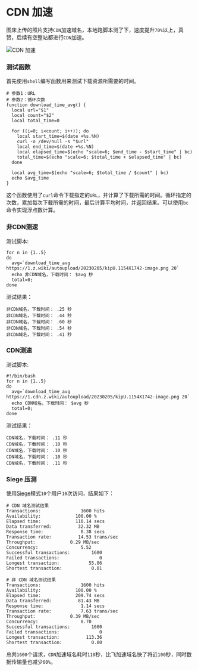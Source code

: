 # CDN 加速

图床上传的照片支持`CDN`加速域名，本地跑脚本测了下，速度提升`70%`以上，真赞，后续有空整站都进行`CDN`加速。

![CDN 加速](https://9.z.wiki/autoupload/20230205/1IZR.400X1180-image.png)

### 测试函数

首先使用`shell`编写函数用来测试下载资源所需要的时间。

```shell
# 参数1：URL
# 参数2：循环次数
function download_time_avg() {
  local url="$1"
  local count="$2"
  local total_time=0

  for ((i=0; i<count; i++)); do
    local start_time=$(date +%s.%N)
    curl -o /dev/null -s "$url"
    local end_time=$(date +%s.%N)
    local elapsed_time=$(echo "scale=6; $end_time - $start_time" | bc)
    total_time=$(echo "scale=6; $total_time + $elapsed_time" | bc)
  done

  local avg_time=$(echo "scale=6; $total_time / $count" | bc)
  echo $avg_time
}
```

这个函数使用了`curl`命令下载指定的`URL`，并计算了下载所需的时间。循环指定的次数，累加每次下载所需的时间，最后计算平均时间，并返回结果。可以使用`bc`命令实现浮点数计算。


### 非CDN测速

测试脚本:

```shell
for n in {1..5}
do
  avg=`download_time_avg https://1.z.wiki/autoupload/20230205/kipU.1154X1742-image.png 20`
  echo 非CDN域名，下载时间： $avg 秒
  total=0;
done
```

测试结果：

```
非CDN域名，下载时间： .25 秒
非CDN域名，下载时间： .44 秒
非CDN域名，下载时间： .60 秒
非CDN域名，下载时间： .54 秒
非CDN域名，下载时间： .41 秒
```


### CDN测速

测试脚本:

```shell
#!/bin/bash
for n in {1..5}
do
  avg=`download_time_avg https://1.cdn.z.wiki/autoupload/20230205/kipU.1154X1742-image.png 20`
  echo CDN域名，下载时间： $avg 秒
  total=0;
done
```

测试结果：

```
CDN域名，下载时间： .11 秒
CDN域名，下载时间： .10 秒
CDN域名，下载时间： .10 秒
CDN域名，下载时间： .10 秒
CDN域名，下载时间： .11 秒
```



### Siege 压测

使用[Siege](https://z.wiki/misc/cmd-recommend.html#siege)模式`10`个用户`10`次访问，结果如下：

```
# CDN 域名测试结果
Transactions:		        1600 hits
Availability:		      100.00 %
Elapsed time:		      110.14 secs
Data transferred:	       32.32 MB
Response time:		        0.38 secs
Transaction rate:	       14.53 trans/sec
Throughput:		        0.29 MB/sec
Concurrency:		        5.52
Successful transactions:        1600
Failed transactions:	           0
Longest transaction:	       55.06
Shortest transaction:	        0.01
```

```
# 非 CDN 域名测试结果
Transactions:		        1600 hits
Availability:		      100.00 %
Elapsed time:		      209.74 secs
Data transferred:	       81.43 MB
Response time:		        1.14 secs
Transaction rate:	        7.63 trans/sec
Throughput:		        0.39 MB/sec
Concurrency:		        8.70
Successful transactions:        1600
Failed transactions:	           0
Longest transaction:	      113.36
Shortest transaction:	        0.00
```

总共`1600`个请求，`CDN`加速域名耗时`110`秒，比飞加速域名快了将近`100`秒，同时数据传输量也减少`60%`。
